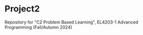 # Project2
Repository for "C2 Problem Based Learning", EL4203-1 Advanced Programming (Fall/Autumn 2024)
